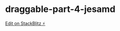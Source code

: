 # draggable-part-4-jesamd

[Edit on StackBlitz ⚡️](https://stackblitz.com/edit/draggable-part-4-jesamd)